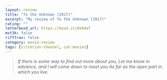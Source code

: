 ```yaml
---
layout: review
title: "To the Unknown (2017)"
excerpt: "My review of To the Unknown (2017)"
rating: ""
letterboxd_url: https://boxd.it/6k64aT
mst3k: false
rifftrax: false
category: movie-review
tags: [criterion-channel, cat-movies]
---
```


<blockquote>
<i>If there is some way to find out more about you,</i>
<i>Let me know in advance, and I will come down to meet you</i>
<i>As far as the open part in which you live.</i></blockquote>
